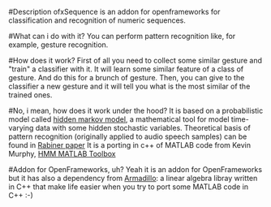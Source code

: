 #Description
ofxSequence is an addon for openframeworks for classification and recognition of numeric sequences.

#What can i do with it?
You can perform pattern recognition like, for example, gesture recognition.

#How does it work?
First of all you need to collect some similar gesture and "train" a classifier with it.
It will learn some similar feature of a class of gesture.
And do this for a brunch of gesture.
Then, you can give to the classifier a new gesture and it will tell you what is the most similar of the trained ones.

#No, i mean, how does it work under the hood?
It is based on a probabilistic model called [hidden markov model](http://en.wikipedia.org/wiki/Hidden_Markov_model), a mathematical tool for model time-varying data with some hidden stochastic variables.
Theoretical basis of pattern recognition (originally applied to audio speech samples) can be found in [Rabiner paper](http://www.cs.cornell.edu/Courses/cs4758/2012sp/materials/hmm_paper_rabiner.pdf)
It is a porting in c++ of MATLAB code from Kevin Murphy, [HMM MATLAB Toolbox](http://www.cs.ubc.ca/~murphyk/Software/HMM/hmm.html)

#Addon for OpenFrameworks, uh?
Yeah it is an addon for OpenFrameworks but it has also a dependency from [Armadillo](http://arma.sourceforge.net/): a linear algebra libray written in C++ that make life easier when you try to port some MATLAB code in C++ :-)

